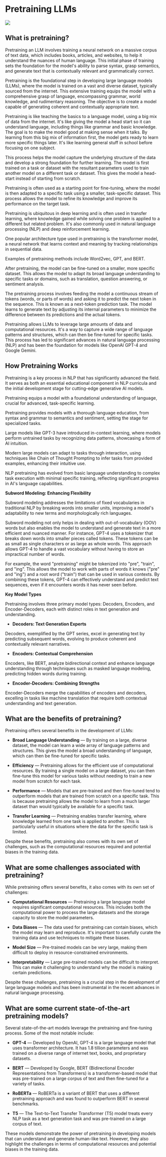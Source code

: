# **Pretraining LLMs**


![](https://encrypted-tbn0.gstatic.com/images?q=tbn:ANd9GcQqdgYuRjbQ6OotiF2934aJvq9RFawAIXE61w&usqp=CAU)

## **What is pretraining?**

Pretraining an LLM involves training a neural network on a massive corpus of text data, which includes books, articles, and websites, to help it understand the nuances of human language. This initial phase of training sets the foundation for the model's ability to parse syntax, grasp semantics, and generate text that is contextually relevant and grammatically correct.

Pretraining is the foundational step in developing large language models (LLMs), where the model is trained on a vast and diverse dataset, typically sourced from the internet. This extensive training equips the model with a comprehensive grasp of language, encompassing grammar, world knowledge, and rudimentary reasoning. The objective is to create a model capable of generating coherent and contextually appropriate text.

Pretraining is like teaching the basics to a language model, using a big mix of data from the internet. It's like giving the model a head start so it can understand language, including things like grammar and basic knowledge. The goal is to make the model good at making sense when it talks. By learning from this big mix of information first, the model gets ready to learn more specific things later. It's like learning general stuff in school before focusing on one subject.

This process helps the model capture the underlying structure of the data and develop a strong foundation for further learning. The model is first trained on a task or dataset with the resultant parameters used to train another model on a different task or dataset. This gives the model a head-start instead of starting from scratch.

Pretraining is often used as a starting point for fine-tuning, where the model is then adapted to a specific task using a smaller, task-specific dataset. This process allows the model to refine its knowledge and improve its performance on the target task.

Pretraining is ubiquitous in deep learning and is often used in transfer learning, where knowledge gained while solving one problem is applied to a different but related problem. It's also commonly used in natural language processing (NLP) and deep reinforcement learning.

One popular architecture type used in pretraining is the transformer model, a neural network that learns context and meaning by tracking relationships in sequential data.

Examples of pretraining methods include Word2vec, GPT, and BERT.

After pretraining, the model can be fine-tuned on a smaller, more specific dataset. This allows the model to adapt its broad language understanding to specific tasks or domains, such as translation, question answering, or sentiment analysis.

The pretraining process involves feeding the model a continuous stream of tokens (words, or parts of words) and asking it to predict the next token in the sequence. This is known as a next-token prediction task. The model learns to generate text by adjusting its internal parameters to minimize the difference between its predictions and the actual tokens.

Pretraining allows LLMs to leverage large amounts of data and computational resources. It's a way to capture a wide range of language patterns and structures, which can then be fine-tuned for specific tasks. This process has led to significant advances in natural language processing (NLP) and has been the foundation for models like OpenAI GPT-4 and Google Gemini.

## **How Pretraining Works**

Pretraining is a key process in NLP that has significantly advanced the field. It serves as both an essential educational component in NLP curricula and the initial development stage for cutting-edge generative AI models.

Pretraining equips a model with a foundational understanding of language, crucial for advanced, task-specific learning.

Pretraining provides models with a thorough language education, from syntax and grammar to semantics and sentiment, setting the stage for specialized tasks.

Large models like GPT-3 have introduced in-context learning, where models perform untrained tasks by recognizing data patterns, showcasing a form of AI intuition.

Modern large models can adapt to tasks through interaction, using techniques like Chain of Thought Prompting to infer tasks from provided examples, enhancing their intuitive use.

NLP pretraining has evolved from basic language understanding to complex task execution with minimal specific training, reflecting significant progress in AI's language capabilities.

**Subword Modeling: Enhancing Flexibility**

Subword modeling addresses the limitations of fixed vocabularies in traditional NLP by breaking words into smaller units, improving a model's adaptability to new terms and morphologically rich languages.

Subword modeling not only helps in dealing with out-of-vocabulary (OOV) words but also enables the model to understand and generate text in a more efficient and nuanced manner. For instance, GPT-4 uses a tokenizer that breaks down words into smaller pieces called tokens. These tokens can be as small as single characters or as large as whole words. This approach allows GPT-4 to handle a vast vocabulary without having to store an impractical number of words.

For example, the word "pretraining" might be tokenized into "pre", "train", and "ing". This allows the model to work with parts of words it knows ("pre" and "ing") and a root word ("train") that can be used in various contexts. By combining these tokens, GPT-4 can effectively understand and predict text sequences, even if it encounters words it has never seen before.

**Key Model Types**

Pretraining involves three primary model types: Decoders, Encoders, and Encoder-Decoders, each with distinct roles in text generation and understanding.

- **Decoders: Text Generation Experts**

Decoders, exemplified by the GPT series, excel in generating text by predicting subsequent words, evolving to produce coherent and contextually relevant narratives.

- **Encoders: Contextual Comprehension**

Encoders, like BERT, analyze bidirectional context and enhance language understanding through techniques such as masked language modeling, predicting hidden words during training.

- **Encoder-Decoders: Combining Strengths**

Encoder-Decoders merge the capabilities of encoders and decoders, excelling in tasks like machine translation that require both contextual understanding and text generation.

## **What are the benefits of pretraining?**

Pretraining offers several benefits in the development of LLMs:

- **Broad Language Understanding** — By training on a large, diverse dataset, the model can learn a wide array of language patterns and structures. This gives the model a broad understanding of language, which can then be fine-tuned for specific tasks.

- **Efficiency** — Pretraining allows for the efficient use of computational resources. By training a single model on a large dataset, you can then fine-tune this model for various tasks without needing to train a new model from scratch for each task.

- **Performance** — Models that are pre-trained and then fine-tuned tend to outperform models that are trained from scratch on a specific task. This is because pretraining allows the model to learn from a much larger dataset than would typically be available for a specific task.

- **Transfer Learning** — Pretraining enables transfer learning, where knowledge learned from one task is applied to another. This is particularly useful in situations where the data for the specific task is limited.

Despite these benefits, pretraining also comes with its own set of challenges, such as the computational resources required and potential biases in the training data.

## **What are some challenges associated with pretraining?**

While pretraining offers several benefits, it also comes with its own set of challenges:

- **Computational Resources** — Pretraining a large language model requires significant computational resources. This includes both the computational power to process the large datasets and the storage capacity to store the model parameters.

- **Data Biases** — The data used for pretraining can contain biases, which the model may learn and reproduce. It's important to carefully curate the training data and use techniques to mitigate these biases.

- **Model Size** — Pre-trained models can be very large, making them difficult to deploy in resource-constrained environments.

- **Interpretability** — Large pre-trained models can be difficult to interpret. This can make it challenging to understand why the model is making certain predictions.

Despite these challenges, pretraining is a crucial step in the development of large language models and has been instrumental in the recent advances in natural language processing.

## **What are some current state-of-the-art pretraining models?**

Several state-of-the-art models leverage the pretraining and fine-tuning process. Some of the most notable include:

- **GPT-4** — Developed by OpenAI, GPT-4 is a large language model that uses transformer architecture. It has 1.8 tillion parameters and was trained on a diverse range of internet text, books, and proprietary datasets.

- **BERT** — Developed by Google, BERT (Bidirectional Encoder Representations from Transformers) is a transformer-based model that was pre-trained on a large corpus of text and then fine-tuned for a variety of tasks.

- **RoBERTa** — RoBERTa is a variant of BERT that uses a different pretraining approach and was found to outperform BERT in several benchmarks.

- **T5** — The Text-to-Text Transfer Transformer (T5) model treats every NLP task as a text generation task and was pre-trained on a large corpus of text.

These models demonstrate the power of pretraining in developing models that can understand and generate human-like text. However, they also highlight the challenges in terms of computational resources and potential biases in the training data.

